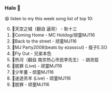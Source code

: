 

### Halo 👋

😄 listen to my this week song list of top 10:

0. 🌈天空之城（翻自 逼哥）  - 耿十三
1. 🌈Coming Home - MC Hotdog/顽童MJ116
2. 🌈Back to the street - 顽童MJ116
3. 🌈MJ Party2008(beats by ezasscul) - 瘦子E.SO
4. 🌈Fly Out - 兄弟本色
5. 🌈热河（翻自 南京热心市民李先生）  - 胡尧锟
6. 🌈脱罪 (Live) - 顽童MJ116
7. 🌈少年董  - 顽童MJ116
8. 🌈迷途羔羊 (Live) - 顽童MJ116
9. 🌈脱罪 - 顽童MJ116

